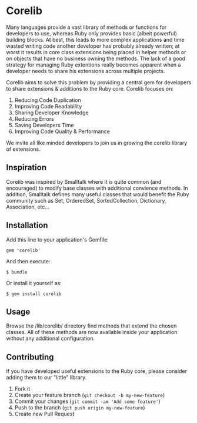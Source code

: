 # Corelib

Many languages provide a vast library of methods or functions for developers to use, whereas Ruby only provides  basic (albeit powerful) building blocks.  At best, this leads to more complex applications and time wasted writing code another developer has probably already written; at worst it results in core class extensions being placed in helper methods or on objects that have no business owning the methods.  The lack of a good strategy for managing Ruby extentions really becomes apparent when a developer needs to share his extensions across multiple projects.

Corelib aims to solve this problem by providing a central gem for developers to share extensions & additions to the Ruby core.  Corelib focuses on:

1. Reducing Code Duplication
2. Improving Code Readability
3. Sharing Developer Knowledge
4. Reducing Errors
5. Saving Developers Time
6. Improving Code Quality & Performance

We invite all like minded developers to join us in growing the corelib library of extensions.

## Inspiration

Corelib was inspired by Smalltalk where it is quite common (and encouraged) to modify base classes with additional convience methods.  In addition, Smalltalk defines many useful classes that would benefit the Ruby community such as Set, OrderedSet, SortedCollection, Dictionary, Association, etc... 

## Installation

Add this line to your application's Gemfile:

    gem 'corelib'

And then execute:

    $ bundle

Or install it yourself as:

    $ gem install corelib

## Usage

Browse the /lib/corelib/<class name> directory find methods that extend the chosen classes. All of these methods are now available inside your application without any additional configuration.

## Contributing

If you have developed useful extensions to the Ruby core, please consider adding them to our "little" library.

1. Fork it
2. Create your feature branch (`git checkout -b my-new-feature`)
3. Commit your changes (`git commit -am 'Add some feature'`)
4. Push to the branch (`git push origin my-new-feature`)
5. Create new Pull Request

